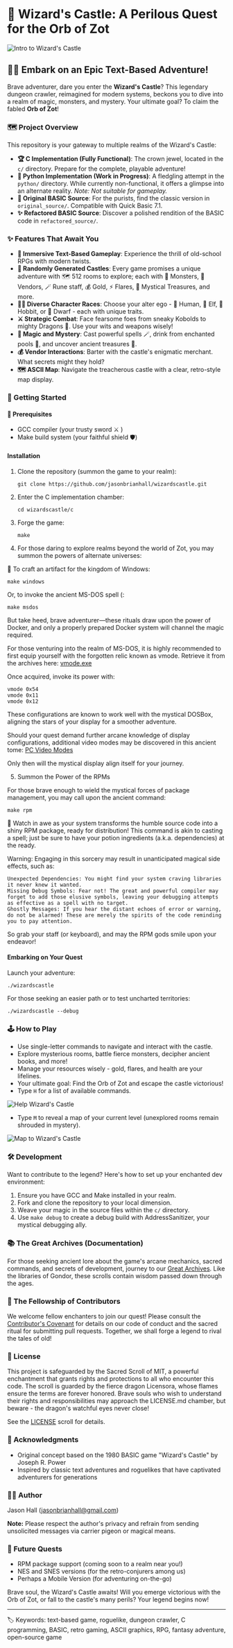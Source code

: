 # 🏰 Wizard's Castle: A Perilous Quest for the Orb of Zot

![Intro to Wizard's Castle](c/images/intro.png "Wizard's Castle Title")

## 🧙‍♂️ Embark on an Epic Text-Based Adventure!

Brave adventurer, dare you enter the **Wizard's Castle**? This legendary dungeon crawler, reimagined for modern systems, beckons you to dive into a realm of magic, monsters, and mystery. Your ultimate goal? To claim the fabled **Orb of Zot**!

### 🗺️ Project Overview

This repository is your gateway to multiple realms of the Wizard's Castle:

- **🏆 C Implementation (Fully Functional)**: The crown jewel, located in the `c/` directory. Prepare for the complete, playable adventure!
- **🐍 Python Implementation (Work in Progress)**: A fledgling attempt in the `python/` directory. While currently non-functional, it offers a glimpse into an alternate reality. *Note: Not suitable for gameplay.*
- **📜 Original BASIC Source**: For the purists, find the classic version in `original_source/`. Compatible with Quick Basic 7.1.
- **✨ Refactored BASIC Source**: Discover a polished rendition of the BASIC code in `refactored_source/`.

### ✨ Features That Await You

- **📖 Immersive Text-Based Gameplay**: Experience the thrill of old-school RPGs with modern twists.
- **🎲 Randomly Generated Castles**: Every game promises a unique adventure with 🗺️ 512 rooms to explore; each with 🐻 Monsters, 🧞 Vendors, 🪄 Rune staff, 💰 Gold, ⚡ Flares, 💎 Mystical Treasures, and more.
- **🧝‍♂️ Diverse Character Races**: Choose your alter ego - 👤 Human, 🧝 Elf, 🧑 Hobbit, or 🧔 Dwarf - each with unique traits.
- **⚔️ Strategic Combat**: Face fearsome foes from sneaky Kobolds to mighty Dragons 🐉. Use your wits and weapons wisely!
- **🔮 Magic and Mystery**: Cast powerful spells 🪄, drink from enchanted pools 🌊, and uncover ancient treasures 💎.
- **💰 Vendor Interactions**: Barter with the castle's enigmatic merchant. What secrets might they hold?
- **🗺️ ASCII Map**: Navigate the treacherous castle with a clear, retro-style map display.

### 🚀 Getting Started

#### 🔮 Prerequisites

- GCC compiler (your trusty sword ⚔️ )
- Make build system (your faithful shield 🛡️)

#### Installation

1. Clone the repository (summon the game to your realm):
   ```
   git clone https://github.com/jasonbrianhall/wizardscastle.git
   ```
2. Enter the C implementation chamber:
   ```
   cd wizardscastle/c
   ```
3. Forge the game:
   ```
   make
   ```
4. For those daring to explore realms beyond the world of Zot, you may summon the powers of alternate universes:

🧬 To craft an artifact for the kingdom of Windows:
   ``` 
   make windows 
   ```

Or, to invoke the ancient MS-DOS spell (:
   ``` 
   make msdos
   ```

But take heed, brave adventurer—these rituals draw upon the power of Docker, and only a properly prepared Docker system will channel the magic required.


For those venturing into the realm of MS-DOS, it is highly recommended to first equip yourself with the forgotten relic known as vmode. Retrieve it from the archives here: [vmode.exe](https://mendelson.org/wpdos/vmode.exe)

Once acquired, invoke its power with:

```
vmode 0x54
vmode 0x11
vmode 0x12
```

These configurations are known to work well with the mystical DOSBox, aligning the stars of your display for a smoother adventure.

Should your quest demand further arcane knowledge of display configurations, additional video modes may be discovered in this ancient tome: [PC Video Modes](https://cs.lmu.edu/~ray/notes/pcvideomodes/)

Only then will the mystical display align itself for your journey.

5. Summon the Power of the RPMs

For those brave enough to wield the mystical forces of package management, you may call upon the ancient command:

```
make rpm
```

🎁 Watch in awe as your system transforms the humble source code into a shiny RPM package, ready for distribution! This command is akin to casting a spell; just be sure to have your potion ingredients (a.k.a. dependencies) at the ready.

Warning: Engaging in this sorcery may result in unanticipated magical side effects, such as:

    Unexpected Dependencies: You might find your system craving libraries it never knew it wanted.
    Missing Debug Symbols: Fear not! The great and powerful compiler may forget to add those elusive symbols, leaving your debugging attempts as effective as a spell with no target.
    Ghostly Messages: If you hear the distant echoes of error or warning, do not be alarmed! These are merely the spirits of the code reminding you to pay attention.

So grab your staff (or keyboard), and may the RPM gods smile upon your endeavor!

#### Embarking on Your Quest

Launch your adventure:
```
./wizardscastle
```

For those seeking an easier path or to test uncharted territories:
```
./wizardscastle --debug
```

### 🕹️ How to Play

- Use single-letter commands to navigate and interact with the castle.
- Explore mysterious rooms, battle fierce monsters, decipher ancient books, and more!
- Manage your resources wisely - gold, flares, and health are your lifelines.
- Your ultimate goal: Find the Orb of Zot and escape the castle victorious!
- Type `H` for a list of available commands.

![Help Wizard's Castle](c/images/help.png "Wizard's Castle Help Snapshot")

- Type `M` to reveal a map of your current level (unexplored rooms remain shrouded in mystery).

![Map to Wizard's Castle](c/images/map.png "Wizard's Castle Map")

### 🛠️ Development

Want to contribute to the legend? Here's how to set up your enchanted dev environment:

1. Ensure you have GCC and Make installed in your realm.
2. Fork and clone the repository to your local dimension.
3. Weave your magic in the source files within the `c/` directory.
4. Use `make debug` to create a debug build with AddressSanitizer, your mystical debugging ally.

### 📚 The Great Archives (Documentation)

For those seeking ancient lore about the game's arcane mechanics, sacred commands, and secrets of development, journey to our [Great Archives](WIKI.md). Like the libraries of Gondor, these scrolls contain wisdom passed down through the ages.

### 🤝 The Fellowship of Contributors

We welcome fellow enchanters to join our quest! Please consult the [Contributor's Covenant](CONTRIBUTING.md) for details on our code of conduct and the sacred ritual for submitting pull requests. Together, we shall forge a legend to rival the tales of old!

### 📜 License

This project is safeguarded by the Sacred Scroll of MIT, a powerful enchantment that grants rights and protections to all who encounter this code. The scroll is guarded by the fierce dragon Licensora, whose flames ensure the terms are forever honored. Brave souls who wish to understand their rights and responsibilities may approach the LICENSE.md chamber, but beware - the dragon's watchful eyes never close!

See the [LICENSE](LICENSE.md) scroll for details.

### 🙏 Acknowledgments

- Original concept based on the 1980 BASIC game "Wizard's Castle" by Joseph R. Power
- Inspired by classic text adventures and roguelikes that have captivated adventurers for generations

### 🧙‍♂️ Author

Jason Hall (jasonbrianhall@gmail.com)

**Note:** Please respect the author's privacy and refrain from sending unsolicited messages via carrier pigeon or magical means.

### 🔮 Future Quests

- RPM package support (coming soon to a realm near you!)
- NES and SNES versions (for the retro-conjurers among us)
- Perhaps a Mobile Version (for adventuring on-the-go)

Brave soul, the Wizard's Castle awaits! Will you emerge victorious with the Orb of Zot, or fall to the castle's many perils? Your legend begins now!

---

🏷️ Keywords: text-based game, roguelike, dungeon crawler, C programming, BASIC, retro gaming, ASCII graphics, RPG, fantasy adventure, open-source game
